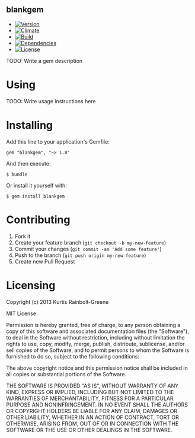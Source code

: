 blankgem
--------

  - [![Version](https://badge.fury.io/rb/blankgem.png)](https://rubygems.org/gems/blankgem)
  - [![Climate](https://codeclimate.com/github/krainboltgreene/blankgem.png)](https://codeclimate.com/github/krainboltgreene/blankgem)
  - [![Build](http://img.shields.io/travis-ci/krainboltgreene/blankgem.png)](https://travis-ci.org/krainboltgreene/blankgem)
  - [![Dependencies](https://gemnasium.com/krainboltgreene/blankgem.png)](https://gemnasium.com/krainboltgreene/blankgem)
  - [![License](http://img.shields.io/license/MIT.png?color=green)](http://opensource.org/licenses/MIT)

TODO: Write a gem description


Using
=====

TODO: Write usage instructions here


Installing
==========

Add this line to your application's Gemfile:

    gem "blankgem", "~> 1.0"

And then execute:

    $ bundle

Or install it yourself with:

    $ gem install blankgem


Contributing
============

  1. Fork it
  2. Create your feature branch (`git checkout -b my-new-feature`)
  3. Commit your changes (`git commit -am 'Add some feature'`)
  4. Push to the branch (`git push origin my-new-feature`)
  5. Create new Pull Request


Licensing
=========

Copyright (c) 2013 Kurtis Rainbolt-Greene

MIT License

Permission is hereby granted, free of charge, to any person obtaining
a copy of this software and associated documentation files (the
"Software"), to deal in the Software without restriction, including
without limitation the rights to use, copy, modify, merge, publish,
distribute, sublicense, and/or sell copies of the Software, and to
permit persons to whom the Software is furnished to do so, subject to
the following conditions:

The above copyright notice and this permission notice shall be
included in all copies or substantial portions of the Software.

THE SOFTWARE IS PROVIDED "AS IS", WITHOUT WARRANTY OF ANY KIND,
EXPRESS OR IMPLIED, INCLUDING BUT NOT LIMITED TO THE WARRANTIES OF
MERCHANTABILITY, FITNESS FOR A PARTICULAR PURPOSE AND
NONINFRINGEMENT. IN NO EVENT SHALL THE AUTHORS OR COPYRIGHT HOLDERS BE
LIABLE FOR ANY CLAIM, DAMAGES OR OTHER LIABILITY, WHETHER IN AN ACTION
OF CONTRACT, TORT OR OTHERWISE, ARISING FROM, OUT OF OR IN CONNECTION
WITH THE SOFTWARE OR THE USE OR OTHER DEALINGS IN THE SOFTWARE.

